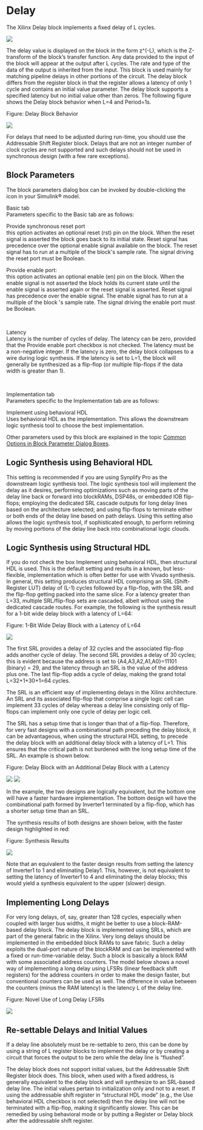 # Delay

The Xilinx Delay block implements a fixed delay of L cycles.

![](./Images/block.png)

The delay value is displayed on the block in the form z^(-L), which is
the Z-transform of the block’s transfer function. Any data provided to
the input of the block will appear at the output after L cycles. The
rate and type of the data of the output is inherited from the input.
This block is used mainly for matching pipeline delays in other portions
of the circuit. The delay block differs from the register block in that
the register allows a latency of only 1 cycle and contains an initial
value parameter. The delay block supports a specified latency but no
initial value other than zeros. The following figure shows the Delay
block behavior when L=4 and Period=1s.

Figure: Delay Block Behavior

  
![](./Images/lua1538085457280.png)  

For delays that need to be adjusted during run-time, you should use the
Addressable Shift Register block. Delays that are not an integer number
of clock cycles are not supported and such delays should not be used in
synchronous design (with a few rare exceptions).

## Block Parameters

The block parameters dialog box can be invoked by double-clicking the
icon in your Simulink® model.

Basic tab  
Parameters specific to the Basic tab are as follows:

Provide synchronous reset port  
this option activates an optional reset (rst) pin on the block. When the
reset signal is asserted the block goes back to its initial state. Reset
signal has precedence over the optional enable signal available on the
block. The reset signal has to run at a multiple of the block's sample
rate. The signal driving the reset port must be Boolean.

Provide enable port:  
this option activates an optional enable (en) pin on the block. When the
enable signal is not asserted the block holds its current state until
the enable signal is asserted again or the reset signal is asserted.
Reset signal has precedence over the enable signal. The enable signal
has to run at a multiple of the block 's sample rate. The signal driving
the enable port must be Boolean.

&nbsp;

Latency  
Latency is the number of cycles of delay. The latency can be zero,
provided that the Provide enable port checkbox is not checked. The
latency must be a non-negative integer. If the latency is zero, the
delay block collapses to a wire during logic synthesis. If the latency
is set to L=1, the block will generally be synthesized as a flip-flop
(or multiple flip-flops if the data width is greater than 1).

&nbsp;

Implementation tab  
Parameters specific to the Implementation tab are as follows:

Implement using behavioral HDL  
Uses behavioral HDL as the implementation. This allows the downstream
logic synthesis tool to choose the best implementation.

Other parameters used by this block are explained in the topic [Common
Options in Block Parameter Dialog
Boxes](common-options-in-block-parameter-dialog-boxes-aa1032308.html).

## Logic Synthesis using Behavioral HDL

This setting is recommended if you are using Synplify Pro as the
downstream logic synthesis tool. The logic synthesis tool will implement
the delay as it desires, performing optimizations such as moving parts
of the delay line back or forward into blockRAMs, DSP48s, or embedded
IOB flip-flops; employing the dedicated SRL cascade outputs for long
delay lines based on the architecture selected; and using flip-flops to
terminate either or both ends of the delay line based on path delays.
Using this setting also allows the logic synthesis tool, if
sophisticated enough, to perform retiming by moving portions of the
delay line back into combinational logic clouds.

## Logic Synthesis using Structural HDL

If you do not check the box Implement using behavioral HDL, then
structural HDL is used. This is the default setting and results in a
known, but less-flexible, implementation which is often better for use
with Vivado synthesis. In general, this setting produces structural HDL
comprising an SRL (Shift-Register LUT) delay of (L-1) cycles followed by
a flip-flop, with the SRL and the flip-flop getting packed into the same
slice. For a latency greater than L=33, multiple SRL/flip-flop sets are
cascaded, albeit without using the dedicated cascade routes. For
example, the following is the synthesis result for a 1-bit wide delay
block with a latency of L=64:

Figure: 1-Bit Wide Delay Block with a Latency of L=64

  
![](./Images/jsy1538085458405.png)  

The first SRL provides a delay of 32 cycles and the associated flip-flop
adds another cycle of delay. The second SRL provides a delay of 30
cycles; this is evident because the address is set to
{A4,A3,A2,A1,A0}=11101 (binary) = 29, and the latency through an SRL is
the value of the address plus one. The last flip-flop adds a cycle of
delay, making the grand total L=32+1+30+1=64 cycles.

The SRL is an efficient way of implementing delays in the Xilinx
architecture. An SRL and its associated flip-flop that comprise a single
logic cell can implement 33 cycles of delay whereas a delay line
consisting only of flip-flops can implement only one cycle of delay per
logic cell.

The SRL has a setup time that is longer than that of a flip-flop.
Therefore, for very fast designs with a combinational path preceding the
delay block, it can be advantageous, when using the structural HDL
setting, to precede the delay block with an additional delay block with
a latency of L=1. This ensures that the critical path is not burdened
with the long setup time of the SRL. An example is shown below.

Figure: Delay Block with an Additional Delay Block with a Latency

![](./Images/zba1555432813843.png) ![](./Images/fud1555437330166.png)

In the example, the two designs are logically equivalent, but the bottom
one will have a faster hardware implementation. The bottom design will
have the combinational path formed by Inverter1 terminated by a
flip-flop, which has a shorter setup time than an SRL.

The synthesis results of both designs are shown below, with the faster
design highlighted in red:

Figure: Synthesis Results

  
![](./Images/fwy1538085460731.png)  

Note that an equivalent to the faster design results from setting the
latency of Inverter1 to 1 and eliminating Delay1. This, however, is not
equivalent to setting the latency of Inverter1 to 4 and eliminating the
delay blocks; this would yield a synthesis equivalent to the upper
(slower) design.

## Implementing Long Delays

For very long delays, of, say, greater than 128 cycles, especially when
coupled with larger bus widths, it might be better to use a
block-RAM-based delay block. The delay block is implemented using SRLs,
which are part of the general fabric in the Xilinx. Very long delays
should be implemented in the embedded block RAMs to save fabric. Such a
delay exploits the dual-port nature of the blockRAM and can be
implemented with a fixed or run-time-variable delay. Such a block is
basically a block RAM with some associated address counters. The model
below shows a novel way of implementing a long delay using LFSRs (linear
feedback shift registers) for the address counters in order to make the
design faster, but conventional counters can be used as well. The
difference in value between the counters (minus the RAM latency) is the
latency L of the delay line.

Figure: Novel Use of Long Delay LFSRs

  
![](./Images/dsd1538085461723.png)  

## Re-settable Delays and Initial Values

If a delay line absolutely must be re-settable to zero, this can be done
by using a string of L register blocks to implement the delay or by
creating a circuit that forces the output to be zero while the delay
line is “flushed”.

The delay block does not support initial values, but the Addressable
Shift Register block does. This block, when used with a fixed address,
is generally equivalent to the delay block and will synthesize to an
SRL-based delay line. The initial values pertain to initialization only
and not to a reset. If using the addressable shift register in
“structural HDL mode” (e.g., the Use behavioral HDL checkbox is not
selected) then the delay line will not be terminated with a flip-flop,
making it significantly slower. This can be remedied by using behavioral
mode or by putting a Register or Delay block after the addressable shift
register.
